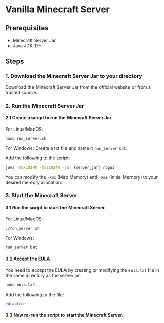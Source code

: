 # Vanilla Minecraft Server

## Prerequisites
- Minecraft Server Jar
- Java JDK 17+

## Steps

### 1. Download the Minecraft Server Jar to your directory
Download the Minecraft Server Jar from the official website or from a trusted source.

### 2. Run the Minecraft Server Jar

#### 2.1 Create a script to run the Minecraft Server Jar.
For Linux/MacOS:
```bash
nano run_server.sh
```

For Windows:
Create a txt file and name it `run_server.bat`.

Add the following to the script:

```bash
java -Xmx1024M -Xms1024M -jar {server_jar} nogui
```

You can modify the `-Xmx` (Max Memory) and `-Xms` (Initial Memory) to your desired memory allocation.

### 3. Start the Minecraft Server

#### 3.1 Run the script to start the Minecraft Server.
For Linux/MacOS:
```bash
./run_server.sh
```

For Windows:
```bash
run_server.bat
```
#### 3.2 Accept the EULA
You need to accept the EULA by creating or modifying the `eula.txt` file in the same directory as the server jar.

```bash
nano eula.txt
```

Add the following to the file:

```bash
eula=true
```

#### 3.3 Now re-run the script to start the Minecraft Server.

